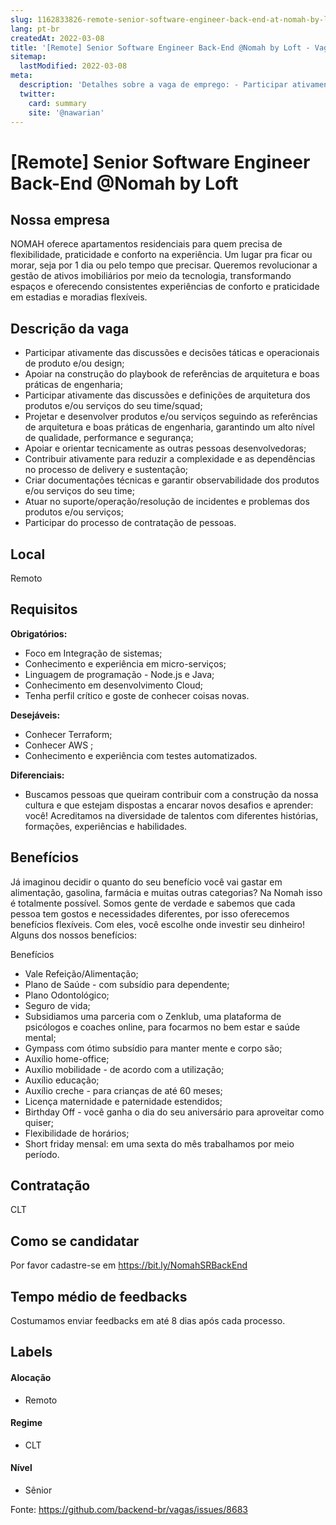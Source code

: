 ```yaml
---
slug: 1162833826-remote-senior-software-engineer-back-end-at-nomah-by-loft
lang: pt-br
createdAt: 2022-03-08
title: '[Remote] Senior Software Engineer Back-End @Nomah by Loft - Vaga de Emprego'
sitemap:
  lastModified: 2022-03-08
meta:
  description: 'Detalhes sobre a vaga de emprego: - Participar ativamente das discussões e decisões táticas e operacionais de produto e/ou design; - Apoiar na construção do playbook de referências de arquitetura e boas práticas de engenharia; - Participar ativamente das discussões e definições de arquitetura dos produtos e/ou serviços do seu time/squad; - Projetar e desenvolver produtos e/ou serviços seguindo as referências de arquitetura e boas práticas de engenharia, garantindo um alto nível de qualidade, performance e segurança; - Apoiar e orientar tecnicamente as outras pessoas desenvolvedoras; - Contribuir ativamente para reduzir a complexidade e as dependências no processo de delivery e sustentação; - Criar documentações técnicas e garantir observabilidade dos produtos e/ou serviços do seu time; - Atuar no suporte/operação/resolução de incidentes e problemas dos produtos e/ou serviços; - Participar do processo de contratação de pessoas.'
  twitter:
    card: summary
    site: '@nawarian'
---
```


# [Remote] Senior Software Engineer Back-End @Nomah by Loft

## Nossa empresa

NOMAH oferece apartamentos residenciais para quem precisa de flexibilidade, praticidade e conforto na experiência. Um lugar pra ficar ou morar, seja por 1 dia ou pelo tempo que precisar. Queremos revolucionar a gestão de ativos imobiliários por meio da tecnologia, transformando espaços e oferecendo consistentes experiências de conforto e praticidade em estadias e moradias flexíveis.

## Descrição da vaga

- Participar ativamente das discussões e decisões táticas e operacionais de produto e/ou design;
- Apoiar na construção do playbook de referências de arquitetura e boas práticas de engenharia;
- Participar ativamente das discussões e definições de arquitetura dos produtos e/ou serviços do seu time/squad;
- Projetar e desenvolver produtos e/ou serviços seguindo as referências de arquitetura e boas práticas de engenharia, garantindo um alto nível de qualidade, performance e segurança;
- Apoiar e orientar tecnicamente as outras pessoas desenvolvedoras;
- Contribuir ativamente para reduzir a complexidade e as dependências no processo de delivery e sustentação;
- Criar documentações técnicas e garantir observabilidade dos produtos e/ou serviços do seu time;
- Atuar no suporte/operação/resolução de incidentes e problemas dos produtos e/ou serviços;
- Participar do processo de contratação de pessoas.

## Local

Remoto

## Requisitos

**Obrigatórios:**

- Foco em Integração de sistemas; 
- Conhecimento e experiência em micro-serviços;
- Linguagem de programação - Node.js e Java;
- Conhecimento em desenvolvimento Cloud;
- Tenha perfil crítico e goste de conhecer coisas novas.

**Desejáveis:**

- Conhecer Terraform;
- Conhecer AWS ;
- Conhecimento e experiência com testes automatizados.

**Diferenciais:**
- Buscamos pessoas que queiram contribuir com a construção da nossa cultura e que estejam dispostas a encarar novos desafios e aprender: você! Acreditamos na diversidade de talentos com diferentes histórias, formações, experiências e habilidades.

## Benefícios

Já imaginou decidir o quanto do seu benefício você vai gastar em alimentação, gasolina, farmácia e muitas outras categorias? Na Nomah isso é totalmente possível. Somos gente de verdade e sabemos que cada pessoa tem gostos e necessidades diferentes, por isso oferecemos benefícios flexíveis. Com eles, você escolhe onde investir seu dinheiro! Alguns dos nossos benefícios:

Benefícios

- Vale Refeição/Alimentação;
- Plano de Saúde - com subsídio para dependente;
- Plano Odontológico;
- Seguro de vida;
- Subsidiamos uma parceria com o Zenklub, uma plataforma de psicólogos e coaches online, para focarmos no bem estar e saúde mental;
- Gympass com ótimo subsídio para manter mente e corpo são;
- Auxílio home-office;
- Auxílio mobilidade - de acordo com a utilização;
- Auxílio educação;
- Auxílio creche - para crianças de até 60 meses;
- Licença maternidade e paternidade estendidos;
- Birthday Off - você ganha o dia do seu aniversário para aproveitar como quiser;
- Flexibilidade de horários;
- Short friday mensal: em uma sexta do mês trabalhamos por meio período.

## Contratação

CLT

## Como se candidatar

Por favor cadastre-se em https://bit.ly/NomahSRBackEnd

## Tempo médio de feedbacks
Costumamos enviar feedbacks em até 8 dias após cada processo.

## Labels

#### Alocação
- Remoto

#### Regime
- CLT

#### Nível
- Sênior

Fonte: https://github.com/backend-br/vagas/issues/8683
